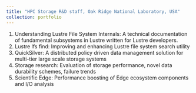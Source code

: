 ```yaml
---
title: "HPC Storage R&D staff, Oak Ridge National Laboratory, USA"
collection: portfolio
---
```


1. Understanding Lustre File System Internals: A technical documentation of fundamental subsystems in Lustre written for Lustre developers. 
1. Lustre lfs find: Improving and enhancing Lustre file system search utility
1. QuickSilver: A distributed policy driven data management solution for multi-tier large scale storage systems
1. Storage research: Evaluation of storage performance, novel data durability schemes, failure trends
1. Scientific Edge: Performance boosting of Edge ecosystem components and I/O analysis
